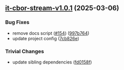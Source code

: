 ## [it-cbor-stream-v1.0.1](https://github.com/achingbrain/it/compare/it-cbor-stream-1.0.0...it-cbor-stream-1.0.1) (2025-03-06)

### Bug Fixes

* remove docs script ([#154](https://github.com/achingbrain/it/issues/154)) ([997b764](https://github.com/achingbrain/it/commit/997b76487e5076d265e40add0f9c9aba6d20c148))
* update project config ([7cb826e](https://github.com/achingbrain/it/commit/7cb826ed356e8e43b7ffea51727096c2ce87fe21))

### Trivial Changes

* update sibling dependencies ([fd0158f](https://github.com/achingbrain/it/commit/fd0158f264168304a2dcd5a4e6a9113b00486599))
